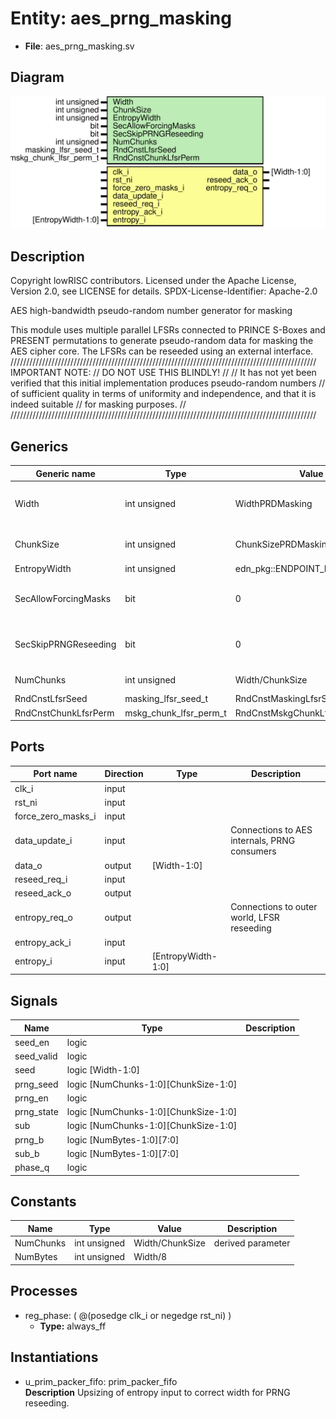 # Entity: aes_prng_masking

- **File**: aes_prng_masking.sv
## Diagram

![Diagram](aes_prng_masking.svg "Diagram")
## Description

 Copyright lowRISC contributors.
 Licensed under the Apache License, Version 2.0, see LICENSE for details.
 SPDX-License-Identifier: Apache-2.0

 AES high-bandwidth pseudo-random number generator for masking

 This module uses multiple parallel LFSRs connected to PRINCE S-Boxes and PRESENT permutations
 to generate pseudo-random data for masking the AES cipher core. The LFSRs can be reseeded using
 an external interface.
/////////////////////////////////////////////////////////////////////////////////////////////////
 IMPORTANT NOTE:                                                                               //
                                   DO NOT USE THIS BLINDLY!                                    //
                                                                                               //
 It has not yet been verified that this initial implementation produces pseudo-random numbers  //
 of sufficient quality in terms of uniformity and independence, and that it is indeed suitable //
 for masking purposes.                                                                         //
/////////////////////////////////////////////////////////////////////////////////////////////////

## Generics

| Generic name         | Type                   | Value                           | Description                             |
| -------------------- | ---------------------- | ------------------------------- | --------------------------------------- |
| Width                | int unsigned           | WidthPRDMasking                 |  Must be divisble by ChunkSize and 8    |
| ChunkSize            | int unsigned           | ChunkSizePRDMasking             |  Width of the LFSR primitives           |
| EntropyWidth         | int unsigned           | edn_pkg::ENDPOINT_BUS_WIDTH     |                                         |
| SecAllowForcingMasks | bit                    | 0                               |  Allow forcing masks to 0 using         |
| SecSkipPRNGReseeding | bit                    | 0                               |  The current SCA setup doesn't provide  |
| NumChunks            | int unsigned           | Width/ChunkSize                 |  derived parameter                      |
| RndCnstLfsrSeed      | masking_lfsr_seed_t    | RndCnstMaskingLfsrSeedDefault   |                                         |
| RndCnstChunkLfsrPerm | mskg_chunk_lfsr_perm_t | RndCnstMskgChunkLfsrPermDefault |                                         |
## Ports

| Port name          | Direction | Type               | Description                                   |
| ------------------ | --------- | ------------------ | --------------------------------------------- |
| clk_i              | input     |                    |                                               |
| rst_ni             | input     |                    |                                               |
| force_zero_masks_i | input     |                    |                                               |
| data_update_i      | input     |                    |  Connections to AES internals, PRNG consumers |
| data_o             | output    | [Width-1:0]        |                                               |
| reseed_req_i       | input     |                    |                                               |
| reseed_ack_o       | output    |                    |                                               |
| entropy_req_o      | output    |                    |  Connections to outer world, LFSR reseeding   |
| entropy_ack_i      | input     |                    |                                               |
| entropy_i          | input     | [EntropyWidth-1:0] |                                               |
## Signals

| Name       | Type                                 | Description |
| ---------- | ------------------------------------ | ----------- |
| seed_en    | logic                                |             |
| seed_valid | logic                                |             |
| seed       | logic                    [Width-1:0] |             |
| prng_seed  | logic [NumChunks-1:0][ChunkSize-1:0] |             |
| prng_en    | logic                                |             |
| prng_state | logic [NumChunks-1:0][ChunkSize-1:0] |             |
| sub        | logic [NumChunks-1:0][ChunkSize-1:0] |             |
| prng_b     | logic            [NumBytes-1:0][7:0] |             |
| sub_b      | logic            [NumBytes-1:0][7:0] |             |
| phase_q    | logic                                |             |
## Constants

| Name      | Type         | Value           | Description        |
| --------- | ------------ | --------------- | ------------------ |
| NumChunks | int unsigned | Width/ChunkSize | derived parameter  |
| NumBytes  | int unsigned | Width/8         |                    |
## Processes
- reg_phase: ( @(posedge clk_i or negedge rst_ni) )
  - **Type:** always_ff
## Instantiations

- u_prim_packer_fifo: prim_packer_fifo
</br>**Description**
 Upsizing of entropy input to correct width for PRNG reseeding.

